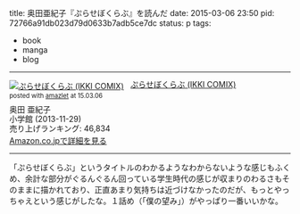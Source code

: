title: 奥田亜紀子『ぷらせぼくらぶ』を読んだ
date: 2015-03-06 23:50
pid: 72766a91db023d79d0633b7adb5ce7dc
status: p
tags:
- book
- manga
- blog
---

<div class="amazlet-box" style="margin-bottom:0px;"><div class="amazlet-image" style="float:left;margin:0px 12px 1px 0px;"><a href="http://www.amazon.co.jp/exec/obidos/ASIN/4091886388/dotimpact-22/ref=nosim/" name="amazletlink" target="_blank"><img src="http://ecx.images-amazon.com/images/I/51NuSnYB0mL._SL160_.jpg" alt="ぷらせぼくらぶ (IKKI COMIX)" style="border: none;" /></a></div><div class="amazlet-info" style="line-height:120%; margin-bottom: 10px"><div class="amazlet-name" style="margin-bottom:10px;line-height:120%"><a href="http://www.amazon.co.jp/exec/obidos/ASIN/4091886388/dotimpact-22/ref=nosim/" name="amazletlink" target="_blank">ぷらせぼくらぶ (IKKI COMIX)</a><div class="amazlet-powered-date" style="font-size:80%;margin-top:5px;line-height:120%">posted with <a href="http://www.amazlet.com/" title="amazlet" target="_blank">amazlet</a> at 15.03.06</div></div><div class="amazlet-detail">奥田 亜紀子 <br />小学館 (2013-11-29)<br />売り上げランキング: 46,834<br /></div><div class="amazlet-sub-info" style="float: left;"><div class="amazlet-link" style="margin-top: 5px"><a href="http://www.amazon.co.jp/exec/obidos/ASIN/4091886388/dotimpact-22/ref=nosim/" name="amazletlink" target="_blank">Amazon.co.jpで詳細を見る</a></div></div></div><div class="amazlet-footer" style="clear: left"></div></div>

----

「ぷらせぼくらぶ」というタイトルのわかるようなわからないような感じもふくめ、余計な部分がぐるんぐるん回っている学生時代の感じが収まりのわるさもそのままに描かれており、正直あまり気持ちは近づけなかったのだが、もっとやっちゃえという感じがしたな。１話め（「僕の望み」）がやっぱり一番いいかな。

